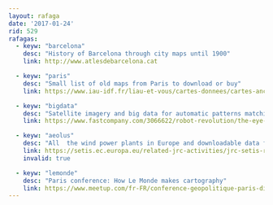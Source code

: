 ```yaml
---
layout: rafaga
date: '2017-01-24'
rid: 529
rafagas:
  - keyw: "barcelona"
    desc: "History of Barcelona through city maps until 1900"
    link: http://www.atlesdebarcelona.cat

  - keyw: "paris"
    desc: "Small list of old maps from Paris to download or buy"
    link: https://www.iau-idf.fr/liau-et-vous/cartes-donnees/cartes-anciennes.html

  - keyw: "bigdata"
    desc: "Satellite imagery and big data for automatic patterns matching"
    link: https://www.fastcompany.com/3066622/robot-revolution/the-eye-in-the-sky-gets-a-brain-that-knows-what-its-seeing

  - keyw: "aeolus"
    desc: "All  the wind power plants in Europe and downloadable data from last 30 years"
    link: https://setis.ec.europa.eu/related-jrc-activities/jrc-setis-reports/emhires-dataset-part-i-wind-power-generation
    invalid: true

  - keyw: "lemonde"
    desc: "Paris conference: How Le Monde makes cartography"
    link: https://www.meetup.com/fr-FR/conference-geopolitique-paris-diploweb/events/236333949/?platform=hootsuite
---
```

